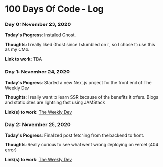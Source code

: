 # 100 Days Of Code - Log

### Day 0: November 23, 2020


**Today's Progress**: Installed Ghost.

**Thoughts:** I really liked Ghost since I stumbled on it, so I chose to use this as my CMS.

**Link to work:** TBA

### Day 1: November 24, 2020


**Today's Progress**: Started a new Next.js project for the front end of The Weekly Dev

**Thoughts**: I really want to learn SSR because of the benefits it offers. Blogs and static sites are lightning fast using JAMStack

**Link(s) to work**: [The Weekly Dev](https://theweeklydev.com)

### Day 2: November 25, 2020


**Today's Progress**: Finalized post fetching from the backend to front.

**Thoughts**: Really curious to see what went wrong deploying on vercel (404 error)

**Link(s) to work**: [The Weekly Dev](https://theweeklydev.com)
